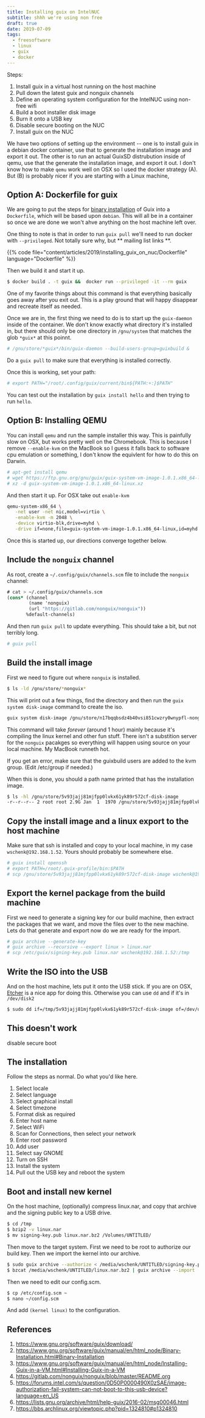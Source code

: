 ```yaml
---
title: Installing guix on IntelNUC
subtitle: shhh we're using non free
draft: true
date: 2019-07-09
tags:
  - freesoftware
  - linux
  - guix
  - docker
---
```


Steps:

1. Install guix in a virtual host running on the host machine
2. Pull down the latest guix and nonguix channels
3. Define an operating system configuration for the IntelNUC using non-free wifi
4. Build a boot installer disk image
5. Burn it onto a USB key
6. Disable secure booting on the NUC
7. Install guix on the NUC

We have two options of setting up the environment -- one is to install guix in a debian docker container, use that to generate the installation image and export it out.  The other is to run an actual GuixSD distrubution inside of qemu, use that the generate the installation image, and export it out.  I don't know how to make `qemu` work well on OSX so I used the docker strategy (A).  But (B) is probably nicer if you are starting with a Linux machine,

## Option A: Dockerfile for guix

We are going to put the steps for [binary installation](https://www.gnu.org/software/guix/manual/en/html_node/Binary-Installation.html#Binary-Installation) of Guix into a `Dockerfile`, which will be based upon `debian`.  This will all be in a container so once we are done we won't ahve anything on the host machine left over.

One thing to note is that in order to run `guix pull` we'll need to run docker with `--privileged`.  Not totally sure why, but ** mailing list links **.

{{% code file="content/articles/2019/installing_guix_on_nuc/Dockerfile" language="Dockerfile" %}}

Then we build it and start it up.

```bash
$ docker build . -t guix &&  docker run --privileged -it --rm guix
```

One of my favorite things about this command is that everything basically goes away after you exit out.  This is a play ground that will happy disappear and recreate itself as needed.

Once we are in, the first thing we need to do is to start up the `guix-daemon` inside of the container.  We don't know exactly what directory it's installed in, but there should only be one directory in `/gnu/system` that matches the glob `*guix*` at this poinnt.

```bash
# /gnu/store/*guix*/bin/guix-daemon --build-users-group=guixbuild &
```

Do a `guix pull` to make sure that everything is installed correctly.

Once this is working, set your path:

```bash
# export PATH="/root/.config/guix/current/bin${PATH:+:}$PATH"
```

You can test out the installation by `guix install hello` and then trying to run `hello`.

## Option B: Installing QEMU

You can install `qemu` and run the sample installer this way.  This is painfully slow on OSX, but works pretty well on the Chromebook.  This is because I remove `--enable-kvm` on the MacBook so I guess it falls back to software cpu emulation or something, I don't know the equivlent for how to do this on Darwin.

```bash
# apt-get install qemu
# wget https://ftp.gnu.org/gnu/guix/guix-system-vm-image-1.0.1.x86_64-linux.xz
# xz -d guix-system-vm-image-1.0.1.x86_64-linux.xz
```

And then start it up.  For OSX take out `enable-kvm`

```bash
qemu-system-x86_64 \
   -net user -net nic,model=virtio \
   -enable-kvm -m 2048 \
   -device virtio-blk,drive=myhd \
   -drive if=none,file=guix-system-vm-image-1.0.1.x86_64-linux,id=myhd
```

Once this is started up, our directions converge together below.

## Include the `nonguix` channel

As root, create a `~/.config/guix/channels.scm` file to include the `nonguix` channel:

```scheme
# cat > ~/.config/guix/channels.scm
(cons* (channel
        (name 'nonguix)
        (url "https://gitlab.com/nonguix/nonguix"))
       %default-channels)
```

And then run `guix pull` to update everything.  This should take a bit, but not terribly long.

```bash
# guix pull
```

## Build the install image

First we need to figure out where `nonguix` is installed.

```bash
$ ls -ld /gnu/store/*nonguix*
```

This will print out a few things, find the directory and then run the `guix system disk-image` command to create the iso.

```bash
guix system disk-image /gnu/store/n17bqqbsdz4b40vsi851cwzry0wnypfl-nonguix-ec6c0a3/nongnu/system/install.scm
```

This command will take _forever_ (around 1 hour) mainly because it's compiling the linux kernel and other fun stuff.  There isn't a substition server for the `nonguix` pacakges so everything will happen using source on your local machine.  My MacBook runneth hot.

If you get an error, make sure that the guixbuild users are added to the kvm group.  (Edit /etc/group if needed.)

When this is done, you should a path name printed that has the installation image.

```bash
$ ls -hl /gnu/store/5v93jajj81mjfpp0lvkx61yk89r572cf-disk-image
-r--r--r-- 2 root root 2.9G Jan  1  1970 /gnu/store/5v93jajj81mjfpp0lvkx61yk89r572cf-disk-image
```

## Copy the install image and a linux export to the host machine

Make sure that ssh is installed and copy to your local machine, in my case `wschenk@192.168.1.52`.  Yours should probably be somewhere else.

```bash
# guix install openssh
# export PATH=/root/.guix-profile/bin:$PATH
# scp /gnu/store/5v93jajj81mjfpp0lvkx61yk89r572cf-disk-image wschenk@192.168.1.52:/tmp
```

## Export the kernel package from the build machine

First we need to generate a signing key for our build machine, then extract the packages that we want, and move the files over to the new machine.  Lets do that generate and export now do we are ready for the import.

```bash
# guix archive --generate-key
# guix archive --recursive --export linux > linux.nar
# scp /etc/guix/signing-key.pub linux.nar wschenk@192.168.1.52:/tmp
```

## Write the ISO into the USB

And on the host machine, lets put it onto the USB stick.  If you are on OSX, [Etcher](https://www.balena.io/etcher/) is a nice app for doing this.  Otherwise you can use `dd` and if it's in `/dev/disk2`

```bash
$ sudo dd if=/tmp/5v93jajj81mjfpp0lvkx61yk89r572cf-disk-image of=/dev/disk2
```

## This doesn't work

disable secure boot

## The installation

Follow the steps as normal.  Do what you'd like here.

1. Select locale
2. Select language
3. Select graphical install
4. Select timezone
5. Format disk as required
6. Enter host name
7. Select WiFi
8. Scan for Connections, then select your network
9. Enter root password
10. Add user
11. Select say GNOME
12. Turn on SSH
13. Install the system
14. Pull out the USB key and reboot the system

## Boot and install new kernel

On the host machine, (optionally) compress linux.nar, and copy that archive and the signing public key to a USB drive.

```bash
$ cd /tmp
$ bzip2 -v linux.nar
$ mv signing-key.pub linux.nar.bz2 /Volumes/UNTITLED/
```

Then move to the target system.  First we need to be root to authorize our build key.  Then we import the kernel into our archive.

```bash
$ sudo guix archive --authorize < /media/wschenk/UNTITLED/signing-key.pub
$ bzcat /media/wschenk/UNTITLED/linux.nar.bz2 | guix archive --import
```

Then we need to edit our config.scm.

```bash
$ cp /etc/config.scm ~
$ nano ~/config.scm
```

And add `(kernel linux)` to the configuration.
## References

1. https://www.gnu.org/software/guix/download/
2. https://www.gnu.org/software/guix/manual/en/html_node/Binary-Installation.html#Binary-Installation
3. https://www.gnu.org/software/guix/manual/en/html_node/Installing-Guix-in-a-VM.html#Installing-Guix-in-a-VM
3. https://gitlab.com/nonguix/nonguix/blob/master/README.org
4. https://forums.intel.com/s/question/0D50P0000490X0zSAE/image-authorization-fail-system-can-not-boot-to-this-usb-device?language=en_US
5. https://lists.gnu.org/archive/html/help-guix/2016-02/msg00046.html
6. https://bbs.archlinux.org/viewtopic.php?pid=1324810#p1324810
